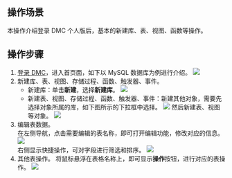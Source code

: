 ## 操作场景
本操作介绍登录 DMC 个人版后，基本的新建库、表、视图、函数等操作。

## 操作步骤
1. [登录 DMC](https://dms.cloud.tencent.com/#/login)，进入首页面，如下以 MySQL 数据库为例进行介绍。
![](https://qcloudimg.tencent-cloud.cn/raw/3e3c82ffce2a648a68d1d3d912bc00cb.png)
2. 新建库、表、视图、存储过程、函数、触发器、事件。
   - 新建库：单击**新建**，选择**新建库**。
   ![](https://qcloudimg.tencent-cloud.cn/raw/cd128a0f0bd002b3ed797818015b5409.png)
   - 新建表、视图、存储过程、函数、触发器、事件：新建其他对象，需要先选择对象所属的库，如下图所示的下拉框中选择。
   ![](https://qcloudimg.tencent-cloud.cn/raw/889520e6d9e1a4bb01a15da80ffc5e1f.png)
   然后新建表、视图等对象。
   ![](https://qcloudimg.tencent-cloud.cn/raw/f99e1b9754e9938e88ab285a2333567c.png)   
3. 编辑表数据。  
   在左侧导航，点击需要编辑的表名称，即可打开编辑功能，修改对应的信息。
   ![](https://qcloudimg.tencent-cloud.cn/raw/db13c7f94f3276fcca740615915daab7.png)  
   右侧显示快捷操作，可对字段进行筛选和排序。
   ![](https://qcloudimg.tencent-cloud.cn/raw/51dacf3f80732371d2de1d615c4013a3.png)   
4. 其他表操作。 
   将鼠标悬浮在表格名称上，即可显示**操作**按钮，进行对应的表操作。
   ![](https://qcloudimg.tencent-cloud.cn/raw/ceeac7dbd40fbf8495d0b5294a8e9648.png)

